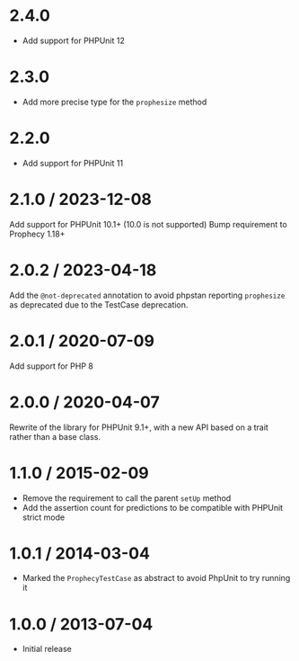 # 2.4.0
* Add support for PHPUnit 12

# 2.3.0

* Add more precise type for the `prophesize` method

# 2.2.0

* Add support for PHPUnit 11

# 2.1.0 / 2023-12-08

Add support for PHPUnit 10.1+ (10.0 is not supported)
Bump requirement to Prophecy 1.18+

# 2.0.2 / 2023-04-18

Add the `@not-deprecated` annotation to avoid phpstan reporting `prophesize` as deprecated due to the TestCase deprecation.

# 2.0.1 / 2020-07-09

Add support for PHP 8

# 2.0.0 / 2020-04-07

Rewrite of the library for PHPUnit 9.1+, with a new API based on a trait rather than a base class.

1.1.0 / 2015-02-09
==================

* Remove the requirement to call the parent ``setUp`` method
* Add the assertion count for predictions to be compatible with PHPUnit strict mode

1.0.1 / 2014-03-04
==================

* Marked the ``ProphecyTestCase`` as abstract to avoid PhpUnit to try running it

1.0.0 / 2013-07-04
==================

* Initial release
